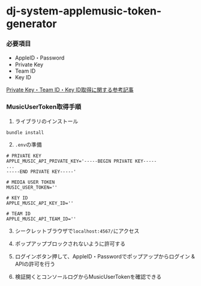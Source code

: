 # dj-system-applemusic-token-generator

### 必要項目
- AppleID・Password
- Private Key
- Team ID
- Key ID

[Private Key・Team ID・Key ID取得に関する参考記事](https://dev.classmethod.jp/articles/ios-11-apple-music-api-intro/)

### MusicUserToken取得手順
1. ライブラリのインストール
```
bundle install
```

2. `.env`の準備
```
# PRIVATE KEY
APPLE_MUSIC_API_PRIVATE_KEY='-----BEGIN PRIVATE KEY-----
...
-----END PRIVATE KEY-----'

# MEDIA USER TOKEN
MUSIC_USER_TOKEN=''

# KEY ID
APPLE_MUSIC_API_KEY_ID=''

# TEAM ID
APPLE_MUSIC_API_TEAM_ID=''
```

3. シークレットブラウザで`localhost:4567/`にアクセス

4. ポップアップブロックされないように許可する

5. ログインボタン押して、AppleID・Passwordでポップアップからログイン & APIの許可を行う

6. 検証開くとコンソールログからMusicUserTokenを確認できる